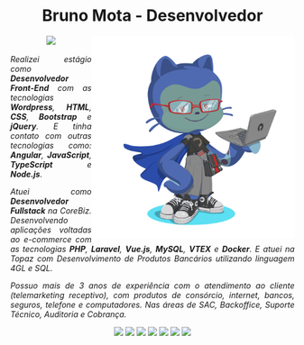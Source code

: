 <h1 align="center">Bruno Mota - Desenvolvedor</h1>

<img style="width: 360px" align="right" src="https://github.com/bmotadev/bmotadev/blob/main/assets/octocat-1675316934262.png" alt="octocat">
<p align="center">
    <a href="https://www.linkedin.com/in/bmotadev/"><img src="https://img.shields.io/badge/LinkedIn-blue?style=plastic&logo=linkedin"></a>
</p>

<p align="justify"><em>Realizei estágio como <b>Desenvolvedor Front-End</b> com as tecnologias <b>Wordpress</b>, <b>HTML</b>, <b>CSS</b>, <b>Bootstrap</b> e <b>jQuery</b>. E tinha contato com outras tecnologias como: <b>Angular</b>, <b>JavaScript</b>, <b>TypeScript</b> e <b>Node.js</b>.</em></p>

<p align="justify"><em>Atuei como <b>Desenvolvedor Fullstack</b> na CoreBiz. Desenvolvendo aplicações voltadas ao e-commerce com as tecnologias <b>PHP</b>, <b>Laravel</b>, <b>Vue.js</b>, <b>MySQL</b>, <b>VTEX</b> e <b>Docker</b>. E atuei na Topaz com Desenvolvimento de Produtos Bancários utilizando linguagem 4GL e SQL.</em></p>

<p align="justify"><i>Possuo mais de 3 anos de experiência com o atendimento ao cliente (telemarketing receptivo), com produtos de consórcio, internet, bancos, seguros, telefone e computadores. Nas áreas de SAC, Backoffice, Suporte Técnico, Auditoria e Cobrança.</i></p>

<p align="center"><img src="https://img.shields.io/badge/HTML5-gray?style=plastic&logo=html5"> <img src="https://img.shields.io/badge/CSS3-gray?style=plastic&logo=css3"> <img src="https://img.shields.io/badge/JavaScript-gray?style=plastic&logo=javascript"> <img src="https://img.shields.io/badge/TypeScript-gray?style=plastic&logo=typescript"> <img src="https://img.shields.io/badge/Angular-gray?style=plastic&logo=angular"> <img src="https://img.shields.io/badge/Bootstrap-gray?style=plastic&logo=bootstrap"> <img src="https://img.shields.io/badge/TailwindCSS-gray?style=plastic&logo=tailwindcss"></p>
